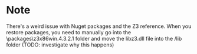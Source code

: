 # Note 
There's a weird issue with Nuget packages and the Z3 reference. When you restore packages, you need to manually go into the 
\packages\z3x86win.4.3.2.1 folder and move the libz3.dll file into the /lib folder (TODO: investigate why this happens)
